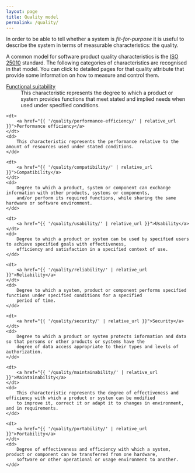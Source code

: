 ```yaml
---
layout: page
title: Quality model
permalink: /quality/
---
```


In order to be able to tell whether a system is _fit-for-purpose_ it is useful to describe the system in terms of
measurable characteristics: the quality.

A common model for software product quality characteristics is the
[ISO 25010](https://iso25000.com/index.php/en/iso-25000-standards/iso-25010) standard. The following categories of
characteristics are recognised in that model. You can click to detailed pages for that quality attribute that provide
some information on how to measure and control them.

<dl>
    <dt>
        <a href="{{ '/quality/functional-suitability/' | relative_url }}">Functional suitability</a>
    </dt>
    <dd>
        This characteristic represents the degree to which a product or system provides functions that meet stated and implied
        needs when used under specified conditions.
    </dd>
    
    <dt>
        <a href="{{ '/quality/performance-efficiency/' | relative_url }}">Performance efficiency</a>
    </dt>
    <dd>
        This characteristic represents the performance relative to the amount of resources used under stated conditions.
    </dd>
    
    <dt>
        <a href="{{ '/quality/compatibility/' | relative_url }}">Compatibility</a>
    </dt>
    <dd>
        Degree to which a product, system or component can exchange information with other products, systems or components,
        and/or perform its required functions, while sharing the same hardware or software environment.
    </dd>
    
    <dt>
        <a href="{{ '/quality/usability/' | relative_url }}">Usability</a>
    </dt>
    <dd>
        Degree to which a product or system can be used by specified users to achieve specified goals with effectiveness,
        efficiency and satisfaction in a specified context of use.
    </dd>
    
    <dt>
        <a href="{{ '/quality/reliability/' | relative_url }}">Reliability</a>
    </dt>
    <dd>
        Degree to which a system, product or component performs specified functions under specified conditions for a specified
        period of time.
    </dd>
    
    <dt>
        <a href="{{ '/quality/security/' | relative_url }}">Security</a>
    </dt>
    <dd>
        Degree to which a product or system protects information and data so that persons or other products or systems have the
        degree of data access appropriate to their types and levels of authorization.
    </dd>
    
    <dt>
        <a href="{{ '/quality/maintainability/' | relative_url }}">Maintainability</a>
    </dt>
    <dd>
        This characteristic represents the degree of effectiveness and efficiency with which a product or system can be modified
        to improve it, correct it or adapt it to changes in environment, and in requirements.
    </dd>
    
    <dt>
        <a href="{{ '/quality/portability/' | relative_url }}">Portability</a>
    </dt>
    <dd>
        Degree of effectiveness and efficiency with which a system, product or component can be transferred from one hardware,
        software or other operational or usage environment to another.
    </dd>
</dl>
